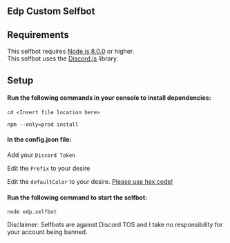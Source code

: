 ## Edp Custom Selfbot

## Requirements
This selfbot requires [Node.js 8.0.0](https://nodejs.org/en/) or higher.  
This selfbot uses the [Discord.js](https://discord.js.org/) library.

## Setup
#### Run the following commands in your console to install dependencies:
`cd <Insert file location here>`

`npm --only=prod install`

#### In the config.json file: 
Add your `Discord Token`

Edit the `Prefix` to your desire

Edit the `defaultColor` to your desire. [Please use hex code!](https://www.mathsisfun.com/hexadecimal-decimal-colors.html)

#### Run the following command to start the selfbot:
`node edp.selfbot`

Disclaimer:
Selfbots are against Discord TOS and I take no responsibility for your account being banned.
